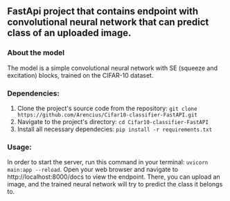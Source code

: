 ## FastApi project that contains endpoint with convolutional neural network that can predict class of an uploaded image.

### About the model
The model is a simple convolutional neural network with SE (squeeze and excitation) blocks, trained on the CIFAR-10 dataset. 


### Dependencies:

1. Clone the project's source code from the repository:
```git clone https://github.com/Arencius/Cifar10-classifier-FastAPI.git```
2. Navigate to the project's directory:
```cd Cifar10-classifier-FastAPI```
3. Install all necessary dependecies:
```pip install -r requirements.txt```

### Usage:
In order to start the server, run this command in your terminal:
```uvicorn main:app --reload```. Open your web browser and navigate to http://localhost:8000/docs to view the endpoint. There, you can upload an image, and the trained neural network will try to predict the class it belongs to.
